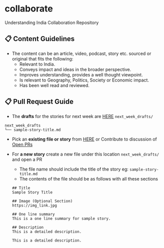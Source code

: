 # collaborate
Understanding India Collaboration Repository

## :clipboard: Content Guidelines

- The content can be an article, video, podcast, story etc. sourced or original that fits the following:
    - Relevant to India.
    - Conveys impact and ideas in the broader perspective.
    - Improves understanding, provides a well thought viewpoint.
    - Is relevant to Geography, Politics, Society or Economic impact.
    - Has been well read and reviewed.

## :clipboard: Pull Request Guide

- The **drafts** for the stories for next week are
[HERE](next_week_drafts) `next_week_drafts/`
```
next_week_drafts
└── sample-story-title.md
```

- Pick an **existing file or story** from [HERE](next_week_drafts) or
Contribute to discussion of [Open PRs](https://github.com/understandingindia/collaborate/pulls)

- For **a new story** create a new file under this location `next_week_drafts/` and open a PR
    - The file name should include the title of the story eg: `sample-story-title.md`
    - The contents of the file should be as follows with all these sections
    ```
    ## Title
    Sample Story Title

    ## Image (Optional Section)
    https://img_link.jpg

    ## One line summary
    This is a one line summary for sample story.

    ## Description
    This is a detailed description.

    This is a detailed description.
    ```
